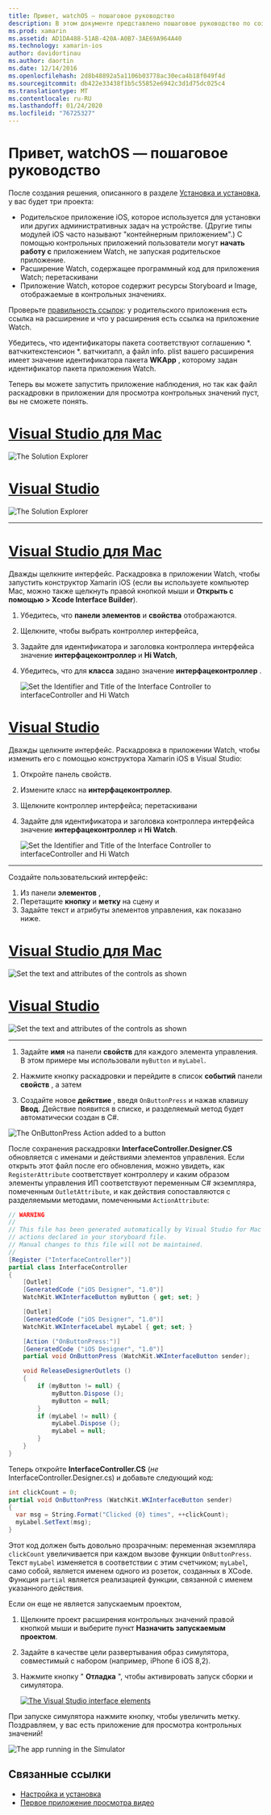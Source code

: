 ```yaml
---
title: Привет, watchOS — пошаговое руководство
description: В этом документе представлено пошаговое руководство по созданию простого приложения watchOS с помощью Xamarin. В нем описывается работа в Visual Studio и Visual Studio для Mac, работа с раскадровкой и реагирование на события в коде.
ms.prod: xamarin
ms.assetid: AD1DA488-51AB-420A-A0B7-3AE69A964A40
ms.technology: xamarin-ios
author: davidortinau
ms.author: daortin
ms.date: 12/14/2016
ms.openlocfilehash: 2d8b48892a5a1106b03778ac30eca4b18f049f4d
ms.sourcegitcommit: db422e33438f1b5c55852e6942c3d1d75dc025c4
ms.translationtype: MT
ms.contentlocale: ru-RU
ms.lasthandoff: 01/24/2020
ms.locfileid: "76725327"
---
```

# <a name="hello-watchos--walkthrough"></a>Привет, watchOS — пошаговое руководство

После создания решения, описанного в разделе [Установка и установка](~/ios/watchos/get-started/installation.md), у вас будет три проекта:

- Родительское приложение iOS, которое используется для установки или других административных задач на устройстве. (Другие типы модулей iOS часто называют "контейнерным приложением".) С помощью контрольных приложений пользователи могут **начать работу с** приложением Watch, не запуская родительское приложение.
- Расширение Watch, содержащее программный код для приложения Watch; перетаскивани
- Приложение Watch, которое содержит ресурсы Storyboard и Image, отображаемые в контрольных значениях.

Проверьте [правильность ссылок](~/ios/watchos/get-started/project-references.md): у родительского приложения есть ссылка на расширение и что у расширения есть ссылка на приложение Watch.

Убедитесь, что идентификаторы пакета соответствуют соглашению \*. ватчкитекстенсион \*. ватчкитапп, а файл info. plist вашего расширения имеет значение идентификатора пакета **WKApp** , которому задан идентификатор пакета приложения Watch.

Теперь вы можете запустить приложение наблюдения, но так как файл раскадровки в приложении для просмотра контрольных значений пуст, вы не сможете понять.

# <a name="visual-studio-for-mactabmacos"></a>[Visual Studio для Mac](#tab/macos)

![](hello-watch-images/projectstructure.png "The Solution Explorer")

# <a name="visual-studiotabwindows"></a>[Visual Studio](#tab/windows)

![](hello-watch-images/vs-projectstructure.png "The Solution Explorer")

-----

# <a name="visual-studio-for-mactabmacos"></a>[Visual Studio для Mac](#tab/macos)

Дважды щелкните интерфейс. Раскадровка в приложении Watch, чтобы запустить конструктор Xamarin iOS (если вы используете компьютер Mac, можно также щелкнуть правой кнопкой мыши и **Открыть с помощью > Xcode Interface Builder**).

1. Убедитесь, что **панели элементов** и **свойства** отображаются.
1. Щелкните, чтобы выбрать контроллер интерфейса,
1. Задайте для идентификатора и заголовка контроллера интерфейса значение **интерфацеконтроллер** и **Hi Watch**,
1. Убедитесь, что для **класса** задано значение **интерфацеконтроллер** .

    ![](hello-watch-images/interfacecontrollerattributes.png "Set the Identifier and Title of the Interface Controller to interfaceController and Hi Watch")

# <a name="visual-studiotabwindows"></a>[Visual Studio](#tab/windows)

Дважды щелкните интерфейс. Раскадровка в приложении Watch, чтобы изменить его с помощью конструктора Xamarin iOS в Visual Studio:

1. Откройте панель свойств.
1. Измените класс на **интерфацеконтроллер**.
1. Щелкните контроллер интерфейса; перетаскивани
1. Задайте для идентификатора и заголовка контроллера интерфейса значение **интерфацеконтроллер** и **Hi Watch**.

    ![](hello-watch-images/vs-interfacecontrollerattributes.png "Set the Identifier and Title of the Interface Controller to interfaceController and Hi Watch")

-----

Создайте пользовательский интерфейс:

1. Из панели **элементов** ,
1. Перетащите **кнопку** и **метку** на сцену и
1. Задайте текст и атрибуты элементов управления, как показано ниже.

# <a name="visual-studio-for-mactabmacos"></a>[Visual Studio для Mac](#tab/macos)

![](hello-watch-images/draganddrop.png "Set the text and attributes of the controls as shown")

# <a name="visual-studiotabwindows"></a>[Visual Studio](#tab/windows)

![](hello-watch-images/vs-draganddrop.png "Set the text and attributes of the controls as shown")

-----

1. Задайте **имя** на панели **свойств** для каждого элемента управления. В этом примере мы использовали `myButton` и `myLabel`.

1. Нажмите кнопку раскадровки и перейдите в список **событий** панели **свойств** , а затем

1. Создайте новое **действие** , введя `OnButtonPress` и нажав клавишу **Ввод**.
  Действие появится в списке, и разделяемый метод будет автоматически создан в C#.

![](hello-watch-images/buttonaction.png "The OnButtonPress Action added to a button")

После сохранения раскадровки **InterfaceController.Designer.CS** обновляется с именами и действиями элементов управления. Если открыть этот файл после его обновления, можно увидеть, как `RegisterAttribute` соответствует контроллеру и каким образом элементы управления ИП соответствуют переменным C# экземпляра, помеченным `OutletAttribute`, и как действия сопоставляются с разделяемыми методами, помеченными `ActionAttribute`:

```csharp
// WARNING
//
// This file has been generated automatically by Visual Studio for Mac from the outlets and
// actions declared in your storyboard file.
// Manual changes to this file will not be maintained.
//
[Register ("InterfaceController")]
partial class InterfaceController
{
    [Outlet]
    [GeneratedCode ("iOS Designer", "1.0")]
    WatchKit.WKInterfaceButton myButton { get; set; }

    [Outlet]
    [GeneratedCode ("iOS Designer", "1.0")]
    WatchKit.WKInterfaceLabel myLabel { get; set; }

    [Action ("OnButtonPress:")]
    [GeneratedCode ("iOS Designer", "1.0")]
    partial void OnButtonPress (WatchKit.WKInterfaceButton sender);

    void ReleaseDesignerOutlets ()
    {
        if (myButton != null) {
            myButton.Dispose ();
            myButton = null;
        }
        if (myLabel != null) {
            myLabel.Dispose ();
            myLabel = null;
        }
    }
}
```

Теперь откройте **InterfaceController.CS** (*не* InterfaceController.Designer.cs) и добавьте следующий код:

```csharp
int clickCount = 0;
partial void OnButtonPress (WatchKit.WKInterfaceButton sender)
{
  var msg = String.Format("Clicked {0} times", ++clickCount);
  myLabel.SetText(msg);
}
```

Этот код должен быть довольно прозрачным: переменная экземпляра `clickCount` увеличивается при каждом вызове функции `OnButtonPress`. Текст `myLabel` изменяется в соответствии с этим счетчиком; `myLabel`, само собой, является именем одного из розеток, созданных в XCode. Функция `partial` является реализацией функции, связанной с именем указанного действия.

Если он еще не является запускаемым проектом,

1. Щелкните проект расширения контрольных значений правой кнопкой мыши и выберите пункт **Назначить запускаемым проектом**.

1. Задайте в качестве цели развертывания образ симулятора, совместимый с набором (например, iPhone 6 iOS 8,2).

1. Нажмите кнопку " **Отладка** ", чтобы активировать запуск сборки и симулятора.

    [![](hello-watch-images/readytodebug-sml.png "The Visual Studio interface elements")](hello-watch-images/readytodebug.png#lightbox)

При запуске симулятора нажмите кнопку, чтобы увеличить метку.
Поздравляем, у вас есть приложение для просмотра контрольных значений!

![](hello-watch-images/running.png "The app running in the Simulator")

## <a name="related-links"></a>Связанные ссылки

- [Настройка и установка](~/ios/watchos/get-started/installation.md)
- [Первое приложение просмотра видео](https://blog.xamarin.com/your-first-watch-kit-app/)
